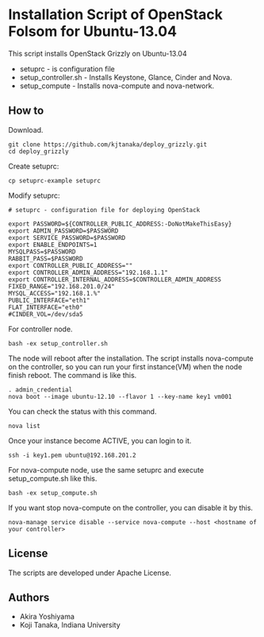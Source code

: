Installation Script of OpenStack Folsom for Ubuntu-13.04
======================================================

This script installs OpenStack Grizzly on Ubuntu-13.04

* setuprc - is configuration file
* setup_controller.sh - Installs Keystone, Glance, Cinder and Nova.
* setup_compute - Installs nova-compute and nova-network.

How to
------
Download.
```
git clone https://github.com/kjtanaka/deploy_grizzly.git
cd deploy_grizzly
```

Create setuprc:
```
cp setuprc-example setuprc
```

Modify setuprc:
```
# setuprc - configuration file for deploying OpenStack

export PASSWORD=${CONTROLLER_PUBLIC_ADDRESS:-DoNotMakeThisEasy}
export ADMIN_PASSWORD=$PASSWORD
export SERVICE_PASSWORD=$PASSWORD
export ENABLE_ENDPOINTS=1
MYSQLPASS=$PASSWORD
RABBIT_PASS=$PASSWORD
export CONTROLLER_PUBLIC_ADDRESS=""
export CONTROLLER_ADMIN_ADDRESS="192.168.1.1"
export CONTROLLER_INTERNAL_ADDRESS=$CONTROLLER_ADMIN_ADDRESS
FIXED_RANGE="192.168.201.0/24"
MYSQL_ACCESS="192.168.1.%"
PUBLIC_INTERFACE="eth1"
FLAT_INTERFACE="eth0"
#CINDER_VOL=/dev/sda5
```

For controller node.
```
bash -ex setup_controller.sh
```
The node will reboot after the installation. The script installs nova-compute 
on the controller, so you can run your first instance(VM) when the node finish reboot.
The command is like this.
```
. admin_credential
nova boot --image ubuntu-12.10 --flavor 1 --key-name key1 vm001
```
You can check the status with this command.
```
nova list
```
Once your instance become ACTIVE, you can login to it.
```
ssh -i key1.pem ubuntu@192.168.201.2
```

For nova-compute node, use the same setuprc and execute setup_compute.sh
like this.
```
bash -ex setup_compute.sh
```

If you want stop nova-compute on the controller, you can disable it by this.
```
nova-manage service disable --service nova-compute --host <hostname of your controller>
```

License
--------------------------
The scripts are developed under Apache License.

Authors
--------------------------
* Akira Yoshiyama
* Koji Tanaka, Indiana University

